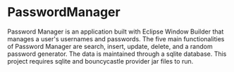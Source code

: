 # PasswordManager

Password Manager is an application built with Eclipse Window Builder that manages a user's usernames and passwords. The five main functionalities of Password Manager are search, insert, update, delete, and a random password generator. The data is maintained through a sqlite database. This project requires sqlite and bouncycastle provider jar files to run.
